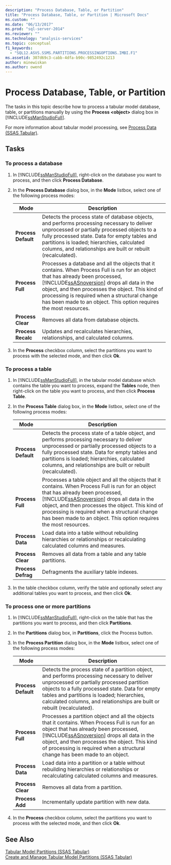 ```yaml
---
description: "Process Database, Table, or Partition"
title: "Process Database, Table, or Partition | Microsoft Docs"
ms.custom: ""
ms.date: "06/13/2017"
ms.prod: "sql-server-2014"
ms.reviewer: ""
ms.technology: "analysis-services"
ms.topic: conceptual
f1_keywords: 
  - "SQL12.ASVS.SSMS.PARTITIONS.PROCESSINGOPTIONS.IMBI.F1"
ms.assetid: 307d69c3-cabb-4dfa-b90c-9852492c1213
author: minewiskan
ms.author: owend
---
```

# Process Database, Table, or Partition
  The tasks in this topic describe how to process a tabular model database, table, or partitions manually by using the **Process \<object>** dialog box in [!INCLUDE[ssManStudioFull](../../includes/ssmanstudiofull-md.md)].  
  
 For more information about tabular model processing, see [Process Data &#40;SSAS Tabular&#41;](../process-data-ssas-tabular.md).  
  
##  <a name="bkmk_process_tasks"></a> Tasks  
  
###  <a name="bkmk_process_db"></a> To process a database  
  
1.  In [!INCLUDE[ssManStudioFull](../../includes/ssmanstudiofull-md.md)], right-click on the database you want to process, and then click **Process Database**.  
  
2.  In the **Process Database** dialog box, in the **Mode** listbox, select one of the following process modes:  
  
    |Mode|Description|  
    |----------|-----------------|  
    |**Process Default**|Detects the process state of database objects, and performs processing necessary to deliver unprocessed or partially processed objects to a fully processed state. Data for empty tables and partitions is loaded; hierarchies, calculated columns, and relationships are built or rebuilt (recalculated).|  
    |**Process Full**|Processes a database and all the objects that it contains. When Process Full is run for an object that has already been processed, [!INCLUDE[ssASnoversion](../../includes/ssasnoversion-md.md)] drops all data in the object, and then processes the object. This kind of processing is required when a structural change has been made to an object. This option requires the most resources.|  
    |**Process Clear**|Removes all data from database objects.|  
    |**Process Recalc**|Updates and recalculates hierarchies, relationships, and calculated columns.|  
  
3.  In the **Process** checkbox column, select the partitions you want to process with the selected mode, and then click **Ok**.  
  
###  <a name="bkmk_process_table"></a> To process a table  
  
1.  In [!INCLUDE[ssManStudioFull](../../includes/ssmanstudiofull-md.md)], in the tabular model database which contains the table you want to process, expand the **Tables** node, then right-click on the table you want to process, and then click **Process Table**.  
  
2.  In the **Process Table** dialog box, in the **Mode** listbox, select one of the following process modes:  
  
    |Mode|Description|  
    |----------|-----------------|  
    |**Process Default**|Detects the process state of a table object, and performs processing necessary to deliver unprocessed or partially processed objects to a fully processed state. Data for empty tables and partitions is loaded; hierarchies, calculated columns, and relationships are built or rebuilt (recalculated).|  
    |**Process Full**|Processes a table object and all the objects that it contains. When Process Full is run for an object that has already been processed, [!INCLUDE[ssASnoversion](../../includes/ssasnoversion-md.md)] drops all data in the object, and then processes the object. This kind of processing is required when a structural change has been made to an object. This option requires the most resources.|  
    |**Process Data**|Load data into a table without rebuilding hierarchies or relationships or recalculating calculated columns and measures.|  
    |**Process Clear**|Removes all data from a table and any table partitions.|  
    |**Process Defrag**|Defragments the auxiliary table indexes.|  
  
3.  In the table checkbox column, verify the table and optionally select any additional tables you want to process, and then click **Ok**.  
  
###  <a name="bkmk_process_partition"></a> To process one or more partitions  
  
1.  In [!INCLUDE[ssManStudioFull](../../includes/ssmanstudiofull-md.md)], right-click on the table that has the partitions you want to process, and then click **Partitions**.  
  
2.  In the **Partitions** dialog box, in **Partitions**, click the Process button.  
  
3.  In the **Process Partition** dialog box, in the **Mode** listbox, select one of the following process modes:  
  
    |Mode|Description|  
    |----------|-----------------|  
    |**Process Default**|Detects the process state of a partition object, and performs processing necessary to deliver unprocessed or partially processed partition objects to a fully processed state. Data for empty tables and partitions is loaded; hierarchies, calculated columns, and relationships are built or rebuilt (recalculated).|  
    |**Process Full**|Processes a partition object and all the objects that it contains. When Process Full is run for an object that has already been processed, [!INCLUDE[ssASnoversion](../../includes/ssasnoversion-md.md)] drops all data in the object, and then processes the object. This kind of processing is required when a structural change has been made to an object.|  
    |**Process Data**|Load data into a partition or a table without rebuilding hierarchies or relationships or recalculating calculated columns and measures.|  
    |**Process Clear**|Removes all data from a partition.|  
    |**Process Add**|Incrementally update partition with new data.|  
  
4.  In the **Process** checkbox column, select the partitions you want to process with the selected mode, and then click **Ok**.  
  
## See Also  
 [Tabular Model Partitions &#40;SSAS Tabular&#41;](tabular-model-partitions-ssas-tabular.md)   
 [Create and Manage Tabular Model Partitions &#40;SSAS Tabular&#41;](create-and-manage-tabular-model-partitions-ssas-tabular.md)  
  
  
